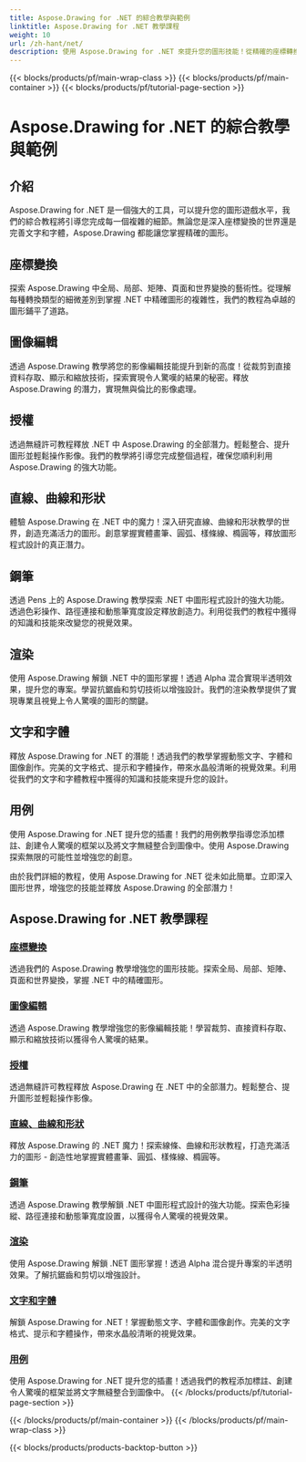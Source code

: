 ```yaml
---
title: Aspose.Drawing for .NET 的綜合教學與範例
linktitle: Aspose.Drawing for .NET 教學課程
weight: 10
url: /zh-hant/net/
description: 使用 Aspose.Drawing for .NET 來提升您的圖形技能！從精確的座標轉換到動態文字和字體，我們的教程釋放了圖形的全部潛力。
---
```


{{< blocks/products/pf/main-wrap-class >}}
{{< blocks/products/pf/main-container >}}
{{< blocks/products/pf/tutorial-page-section >}}

# Aspose.Drawing for .NET 的綜合教學與範例


## 介紹

Aspose.Drawing for .NET 是一個強大的工具，可以提升您的圖形遊戲水平，我們的綜合教程將引導您完成每一個複雜的細節。無論您是深入座標變換的世界還是完善文字和字體，Aspose.Drawing 都能讓您掌握精確的圖形。

## 座標變換
探索 Aspose.Drawing 中全局、局部、矩陣、頁面和世界變換的藝術性。從理解每種轉換類型的細微差別到掌握 .NET 中精確圖形的複雜性，我們的教程為卓越的圖形鋪平了道路。

## 圖像編輯
透過 Aspose.Drawing 教學將您的影像編輯技能提升到新的高度！從裁剪到直接資料存取、顯示和縮放技術，探索實現令人驚嘆的結果的秘密。釋放 Aspose.Drawing 的潛力，實現無與倫比的影像處理。

## 授權
透過無縫許可教程釋放 .NET 中 Aspose.Drawing 的全部潛力。輕鬆整合、提升圖形並輕鬆操作影像。我們的教學將引導您完成整個過程，確保您順利利用 Aspose.Drawing 的強大功能。

## 直線、曲線和形狀
體驗 Aspose.Drawing 在 .NET 中的魔力！深入研究直線、曲線和形狀教學的世界，創造充滿活力的圖形。創意掌握實體畫筆、圓弧、樣條線、橢圓等，釋放圖形程式設計的真正潛力。

## 鋼筆
透過 Pens 上的 Aspose.Drawing 教學探索 .NET 中圖形程式設計的強大功能。透過色彩操作、路徑連接和動態筆寬度設定釋放創造力。利用從我們的教程中獲得的知識和技能來改變您的視覺效果。

## 渲染
使用 Aspose.Drawing 解鎖 .NET 中的圖形掌握！透過 Alpha 混合實現半透明效果，提升您的專案。學習抗鋸齒和剪切技術以增強設計。我們的渲染教學提供了實現專業且視覺上令人驚嘆的圖形的關鍵。

## 文字和字體
釋放 Aspose.Drawing for .NET 的潛能！透過我們的教學掌握動態文字、字體和圖像創作。完美的文字格式、提示和字體操作，帶來水晶般清晰的視覺效果。利用從我們的文字和字體教程中獲得的知識和技能來提升您的設計。

## 用例
使用 Aspose.Drawing for .NET 提升您的插畫！我們的用例教學指導您添加標註、創建令人驚嘆的框架以及將文字無縫整合到圖像中。使用 Aspose.Drawing 探索無限的可能性並增強您的創意。

由於我們詳細的教程，使用 Aspose.Drawing for .NET 從未如此簡單。立即深入圖形世界，增強您的技能並釋放 Aspose.Drawing 的全部潛力！

## Aspose.Drawing for .NET 教學課程
### [座標變換](./coordinate-transformations/)
透過我們的 Aspose.Drawing 教學增強您的圖形技能。探索全局、局部、矩陣、頁面和世界變換，掌握 .NET 中的精確圖形。
### [圖像編輯](./image-editing/)
透過 Aspose.Drawing 教學增強您的影像編輯技能！學習裁剪、直接資料存取、顯示和縮放技術以獲得令人驚嘆的結果。
### [授權](./licensing/)
透過無縫許可教程釋放 Aspose.Drawing 在 .NET 中的全部潛力。輕鬆整合、提升圖形並輕鬆操作影像。
### [直線、曲線和形狀](./lines-curves-and-shapes/)
釋放 Aspose.Drawing 的 .NET 魔力！探索線條、曲線和形狀教程，打造充滿活力的圖形 - 創造性地掌握實體畫筆、圓弧、樣條線、橢圓等。
### [鋼筆](./pens/)
透過 Aspose.Drawing 教學解鎖 .NET 中圖形程式設計的強大功能。探索色彩操縱、路徑連接和動態筆寬度設置，以獲得令人驚嘆的視覺效果。
### [渲染](./rendering/)
使用 Aspose.Drawing 解鎖 .NET 圖形掌握！透過 Alpha 混合提升專案的半透明效果。了解抗鋸齒和剪切以增強設計。
### [文字和字體](./text-and-fonts/)
解鎖 Aspose.Drawing for .NET！掌握動態文字、字體和圖像創作。完美的文字格式、提示和字體操作，帶來水晶般清晰的視覺效果。
### [用例](./use-cases/)
使用 Aspose.Drawing for .NET 提升您的插畫！透過我們的教程添加標註、創建令人驚嘆的框架並將文字無縫整合到圖像中。
{{< /blocks/products/pf/tutorial-page-section >}}

{{< /blocks/products/pf/main-container >}}
{{< /blocks/products/pf/main-wrap-class >}}

{{< blocks/products/products-backtop-button >}}
